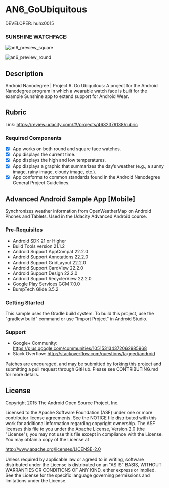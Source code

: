 AN6_GoUbiquitous
================

DEVELOPER: huhx0015

### SUNSHINE WATCHFACE:
![an6_preview_square](https://cloud.githubusercontent.com/assets/1645482/15096607/6ebb6a50-14b5-11e6-9e83-af0ee782ce5f.png)

![an6_preview_round](https://cloud.githubusercontent.com/assets/1645482/15096603/6646ff56-14b5-11e6-9ade-e22610c426de.png)

## Description

Android Nanodegree | Project 6: Go Ubiquitous: A project for the Android Nanodegree program in which a wearable watch face is built for the example Sunshine app to extend support for Android Wear.

## Rubric

Link: https://review.udacity.com/#!/projects/4632379138/rubric

### Required Components

- [x] App works on both round and square face watches.
- [x] App displays the current time.
- [x] App displays the high and low temperatures.
- [x] App displays a graphic that summarizes the day’s weather (e.g., a sunny image, rainy image, cloudy image, etc.).
- [x] App conforms to common standards found in the Android Nanodegree General Project Guidelines.

## Advanced Android Sample App [Mobile]

Synchronizes weather information from OpenWeatherMap on Android Phones and Tablets. Used in the Udacity Advanced Android course.

### Pre-Requisites
* Android SDK 21 or Higher
* Build Tools version 21.1.2
* Android Support AppCompat 22.2.0
* Android Support Annotations 22.2.0
* Android Support GridLayout 22.2.0
* Android Support CardView 22.2.0
* Android Support Design 22.2.0
* Android Support RecyclerView 22.2.0
* Google Play Services GCM 7.0.0
* BumpTech Glide 3.5.2

### Getting Started

This sample uses the Gradle build system.  To build this project, use the
"gradlew build" command or use "Import Project" in Android Studio.

### Support

- Google+ Community: https://plus.google.com/communities/105153134372062985968
- Stack Overflow: http://stackoverflow.com/questions/tagged/android

Patches are encouraged, and may be submitted by forking this project and
submitting a pull request through GitHub. Please see CONTRIBUTING.md for more details.

## License

Copyright 2015 The Android Open Source Project, Inc.

Licensed to the Apache Software Foundation (ASF) under one or more contributor
license agreements.  See the NOTICE file distributed with this work for
additional information regarding copyright ownership.  The ASF licenses this
file to you under the Apache License, Version 2.0 (the "License"); you may not
use this file except in compliance with the License.  You may obtain a copy of
the License at

http://www.apache.org/licenses/LICENSE-2.0

Unless required by applicable law or agreed to in writing, software
distributed under the License is distributed on an "AS IS" BASIS, WITHOUT
WARRANTIES OR CONDITIONS OF ANY KIND, either express or implied.  See the
License for the specific language governing permissions and limitations under
the License.
